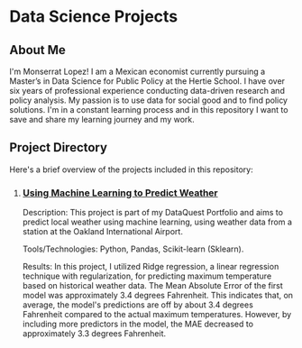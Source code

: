 <!DOCTYPE html>
<html lang="en">
<head>
  <meta charset="UTF-8">
  <meta name="viewport" content="width=device-width, initial-scale=1.0">
</head>
<body>

  <h1>Data Science Projects</h1>
  
  <h2>About Me</h2>
  
  <p>I'm Monserrat Lopez! I am a Mexican economist currently pursuing a Master’s in Data Science for Public Policy at the Hertie School. I have over six years of professional experience conducting data-driven research and policy analysis. My passion is to use data for social good and to find policy solutions. I'm in a constant learning process and in this repository I want to save and share my learning journey and my work.</p>

  <h2>Project Directory</h2>

  <p>Here's a brief overview of the projects included in this repository:</p>
  
  <ol>
    <li>
      <h3><a href="https://github.com/Monlo/DataScienceProjects/tree/main/01_MachineLearning_WeatherPrediction">Using Machine Learning to Predict Weather</a></h3>
      <p>Description: This project is part of my DataQuest Portfolio and aims to predict local weather using machine learning, using weather data from a station at the Oakland International Airport. </p>
      <p>Tools/Technologies: Python, Pandas, Scikit-learn (Sklearn).</p>
      <p>Results: In this project, I utilized Ridge regression, a linear regression technique with regularization, for predicting maximum temperature based on historical weather data. The Mean Absolute Error of the first model was approximately 3.4 degrees Fahrenheit. This indicates that, on average, the model's predictions are off by about 3.4 degrees Fahrenheit compared to the actual maximum temperatures. However, by including more predictors in the model, the MAE decreased to approximately 3.3 degrees Fahrenheit.</p>
    </li>
  </ol>


</body>
</html>
